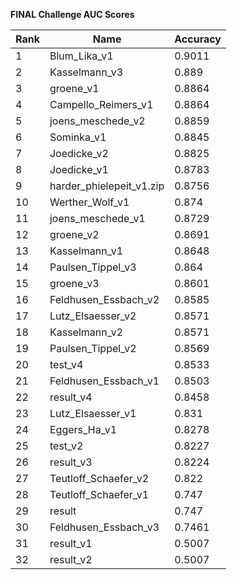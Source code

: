 **FINAL Challenge AUC Scores**


|Rank|Name|Accuracy|
|----|-----|---|
|1|Blum_Lika_v1|0.9011| 
|2|Kasselmann_v3|0.889| 
|3|groene_v1|0.8864| 
|4|Campello_Reimers_v1|0.8864| 
|5|joens_meschede_v2|0.8859| 
|6|Sominka_v1|0.8845| 
|7|Joedicke_v2|0.8825| 
|8|Joedicke_v1|0.8783| 
|9|harder_phielepeit_v1.zip|0.8756| 
|10|Werther_Wolf_v1|0.874| 
|11|joens_meschede_v1|0.8729| 
|12|groene_v2|0.8691| 
|13|Kasselmann_v1|0.8648| 
|14|Paulsen_Tippel_v3|0.864| 
|15|groene_v3|0.8601| 
|16|Feldhusen_Essbach_v2|0.8585| 
|17|Lutz_Elsaesser_v2|0.8571| 
|18|Kasselmann_v2|0.8571| 
|19|Paulsen_Tippel_v2|0.8569| 
|20|test_v4|0.8533| 
|21|Feldhusen_Essbach_v1|0.8503| 
|22|result_v4|0.8458| 
|23|Lutz_Elsaesser_v1|0.831| 
|24|Eggers_Ha_v1|0.8278| 
|25|test_v2|0.8227| 
|26|result_v3|0.8224| 
|27|Teutloff_Schaefer_v2|0.822| 
|28|Teutloff_Schaefer_v1|0.747| 
|29|result|0.747| 
|30|Feldhusen_Essbach_v3|0.7461| 
|31|result_v1|0.5007| 
|32|result_v2|0.5007| 

